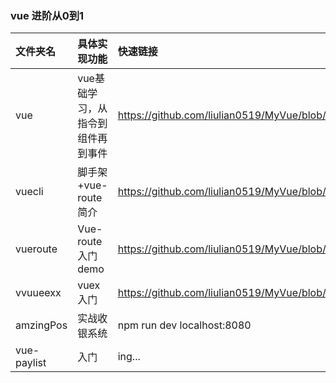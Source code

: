 ﻿
### vue 进阶从0到1
|文件夹名|具体实现功能|快速链接|
|:---|:---|:---|
|vue|vue基础学习，从指令到组件再到事件|https://github.com/liulian0519/MyVue/blob/master/vue/index.html|
|vuecli|脚手架+vue-route简介|https://github.com/liulian0519/MyVue/blob/master/vuecli/vuecliTest/index.html|
|vueroute|Vue-route入门demo|https://github.com/liulian0519/MyVue/blob/master/vueroute/vueRouter/src/main.js|
|vvuueexx|vuex入门|https://github.com/liulian0519/MyVue/blob/master/vvuueexx/Vvuueexx/src/main.js|
|amzingPos|实战收银系统|npm run dev localhost:8080|
|vue-paylist|入门|ing...|
	

